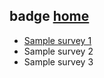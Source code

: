 ## badge [home](https://trbaker.github.io/badge)

- [Sample survey 1](surveys/survey1.html)
- Sample survey 2
- Sample survey 3
